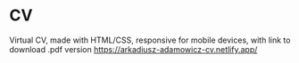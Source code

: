 # CV
Virtual CV, made with HTML/CSS, responsive for mobile devices, with link to download .pdf version
https://arkadiusz-adamowicz-cv.netlify.app/
